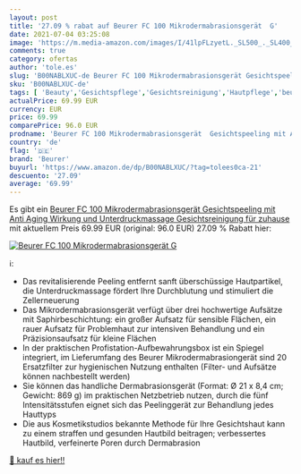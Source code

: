 ```yaml
---
layout: post
title: '27.09 % rabat auf Beurer FC 100 Mikrodermabrasionsgerät  G'
date: 2021-07-04 03:25:08
image: 'https://m.media-amazon.com/images/I/41lpFLzyetL._SL500_._SL400_.jpg'
comments: true
category: ofertas
author: 'tole.es'
slug: 'B00NABLXUC-de Beurer FC 100 Mikrodermabrasionsgerät Gesichtspeeling mit...'
sku: 'B00NABLXUC-de'
tags: [ 'Beauty','Gesichtspflege','Gesichtsreinigung','Hautpflege','beurer', ]
actualPrice: 69.99 EUR
currency: EUR
price: 69.99
comparePrice: 96.0 EUR
prodname: 'Beurer FC 100 Mikrodermabrasionsgerät  Gesichtspeeling mit Anti Aging Wirkung und Unterdruckmassage  Gesichtsreinigung für zuhause'
country: 'de'
flag: '🇩🇪'
brand: 'Beurer'
buyurl: 'https://www.amazon.de/dp/B00NABLXUC/?tag=tolees0ca-21'
descuento: '27.09'
average: '69.99'
---
```


Es gibt ein [Beurer FC 100 Mikrodermabrasionsgerät  Gesichtspeeling mit Anti Aging Wirkung und Unterdruckmassage  Gesichtsreinigung für zuhause](https://www.amazon.de/dp/B00NABLXUC/?tag=tolees0ca-21) mit aktuellem Preis 69.99 EUR (original: 96.0 EUR) 27.09 % Rabatt hier:

[![Beurer FC 100 Mikrodermabrasionsgerät  G](https://m.media-amazon.com/images/I/41lpFLzyetL._SL500_._SL400_.jpg)](https://www.amazon.de/dp/B00NABLXUC/?tag=tolees0ca-21)

ℹ️:

- Das revitalisierende Peeling entfernt sanft überschüssige Hautpartikel, die Unterdruckmassage fördert Ihre Durchblutung und stimuliert die Zellerneuerung
- Das Mikrodermabrasionsgerät verfügt über drei hochwertige Aufsätze mit Saphirbeschichtung: ein großer Aufsatz für sensible Flächen, ein rauer Aufsatz für Problemhaut zur intensiven Behandlung und ein Präzisionsaufsatz für kleine Flächen
- In der praktischen Profistation-Aufbewahrungsbox ist ein Spiegel integriert, im Lieferumfang des Beurer Mikrodermabrasiongerät sind 20 Ersatzfilter zur hygienischen Nutzung enthalten (Filter- und Aufsätze können nachbestellt werden)
- Sie können das handliche Dermabrasionsgerät (Format: Ø 21 x 8,4 cm; Gewicht: 869 g) im praktischen Netzbetrieb nutzen, durch die fünf Intensitätsstufen eignet sich das Peelinggerät zur Behandlung jedes Hauttyps
- Die aus Kosmetikstudios bekannte Methode für Ihre Gesichtshaut kann zu einem straffen und gesunden Hautbild beitragen; verbessertes Hautbild, verfeinerte Poren durch Dermabrasion

[🛒 kauf es hier!!](https://www.amazon.de/dp/B00NABLXUC/?tag=tolees0ca-21)
